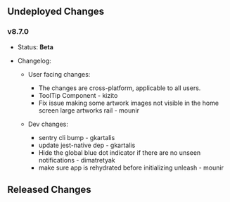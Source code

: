 ## Undeployed Changes

### v8.7.0

- Status: **Beta**
- Changelog:

  - User facing changes:

    - The changes are cross-platform, applicable to all users.
    - ToolTip Component - kizito
    - Fix issue making some artwork images not visible in the home screen large artworks rail - mounir

  - Dev changes:
    - sentry cli bump - gkartalis
    - update jest-native dep - gkartalis
    - Hide the global blue dot indicator if there are no unseen notifications - dimatretyak
    - make sure app is rehydrated before initializing unleash - mounir

<!-- DO NOT CHANGE -->

## Released Changes
